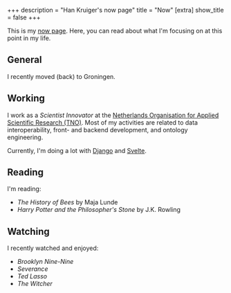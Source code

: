 +++
description = "Han Kruiger's now page"
title = "Now"
[extra]
show_title = false
+++

This is my [now page](https://nownownow.com/about).
Here, you can read about what I'm focusing on at this point in my life.

## General
I recently moved (back) to Groningen.

## Working
I work as a *Scientist Innovator* at the [Netherlands Organisation for Applied Scientific Research (TNO)](https://www.tno.nl/en/).
Most of my activities are related to data interoperability, front- and backend development, and ontology engineering.

Currently, I'm doing a lot with [Django](https://www.djangoproject.com) and [Svelte](https://svelte.dev/).

## Reading
I'm reading:

- *The History of Bees* by Maja Lunde
- *Harry Potter and the Philosopher's Stone* by J.K. Rowling

## Watching
I recently watched and enjoyed:

- *Brooklyn Nine-Nine*
- *Severance*
- *Ted Lasso*
- *The Witcher*
